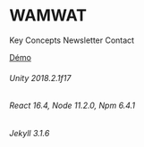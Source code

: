 # WAMWAT
Key Concepts
Newsletter
Contact

[Démo](https://julien-conan.github.io/wamwat/)

###### Unity 2018.2.1f17
###### React 16.4, Node 11.2.0, Npm 6.4.1
###### Jekyll 3.1.6
